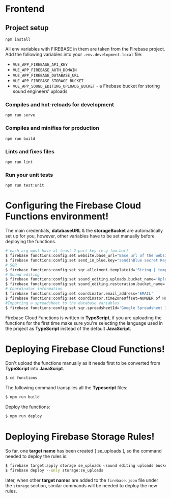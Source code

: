 
# Frontend

## Project setup

```
npm install
```

All env variables with FIREBASE in them are taken from the Firebase project.
Add the following variables into your `.env.development.local` file:

- `VUE_APP_FIREBASE_API_KEY`
- `VUE_APP_FIREBASE_AUTH_DOMAIN`
- `VUE_APP_FIREBASE_DATABASE_URL`
- `VUE_APP_FIREBASE_STORAGE_BUCKET`
- `VUE_APP_SOUND_EDITING_UPLOADS_BUCKET` - a Firebase bucket for storing sound engineers' uploads

### Compiles and hot-reloads for development

```
npm run serve
```

### Compiles and minifies for production

```
npm run build
```

### Lints and fixes files

```
npm run lint
```

### Run your unit tests

```
npm run test:unit
```

# Configuring the Firebase Cloud Functions environment!
The main credentials, **databaseURL** & the **storageBucket** are automatically set up for you, however, other variables have to be set manually before deploying the functions.
  
```sh
# each arg must have at least 2-part key (e.g foo.bar)
$ firebase functions:config:set website.base_url="Base url of the website"
$ firebase functions:config:set send_in_blue.key="sendInBlue secret Key"
# SQR
$ firebase functions:config:set sqr.allotment.templateid='String | template name'
# Sound editing
$ firebase functions:config:set sound_editing.uploads.bucket_name='Uploads bucket url'
$ firebase functions:config:set sound_editing.restoration.bucket_name='Restoration bucket url'
# Coordinator information
$ firebase functions:config:set coordinator.email_address='EMAIL'
$ firebase functions:config:set coordinator.timeZoneOffset=NUMBER of HOURs
#Importing a spreadsheet to the database variables
$ firebase functions:config:set sqr.spreadsheetId='Google Spreadsheet ID'
```

Firebase Cloud Functions is written in **TypeScript**, if you are uploading the functions for the first time make sure you're selecting the language used in the project as **TypeScript** instead of the default **JavaScript**.

# Deploying Firebase Cloud Functions!
Don't upload the functions manually as it needs first to be converted from **TypeScript** into **JavaScript**.

```sh
$ cd functions
```

The following command transpiles all the **Typescript** files:
```sh
$ npm run build
```

Deploy the functions:
```sh
$ npm run deploy
```

# Deploying Firebase Storage Rules!
So far, one **target name** has been created [ se_uploads ], so the command needed to deploy the rules is:
```sh
$ firebase target:apply storage se_uploads <sound editing uploads bucket name>
$ firebase deploy --only storage:se_uploads
```

later, when other **target name**s are added to the `firebase.json` file under the `storage` section, similar commands will be needed to deploy the new rules.